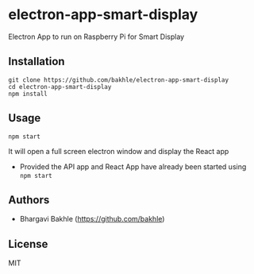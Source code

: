 # electron-app-smart-display
Electron App to run on Raspberry Pi for Smart Display

## Installation

```console
git clone https://github.com/bakhle/electron-app-smart-display
cd electron-app-smart-display
npm install
```


## Usage

```console
npm start
```

It will open a full screen electron window and display the React app
  - Provided the API app and React App have already been started using `npm start` 


## Authors

* Bhargavi Bakhle (https://github.com/bakhle)

## License

MIT
